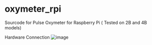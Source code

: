 # oxymeter_rpi
Sourcode for Pulse Oxymeter for Raspberry Pi ( Tested on 2B and 4B models)

Hardware Connection
![image](https://user-images.githubusercontent.com/16035643/120932104-217b4e80-c712-11eb-9313-3b282db058f4.png)
